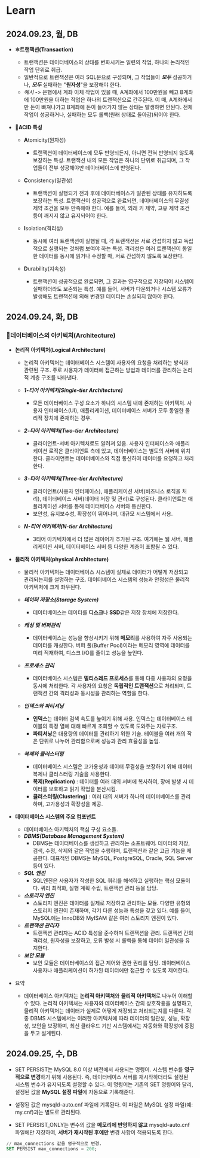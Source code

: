 # Learn

## 2024.09.23, 월, DB

  - **⚛️트랜잭션(Transaction)**
    - 트랜잭션은 데이터베이스의 상태를 변화시키는 일련의 작업, 하나의 논리적인 작업 단위로 취급.
    - 일반적으로 트랜잭션은 여러 SQL문으로 구성되며, 그 작업들이 ***모두*** 성공하거나, ***모두*** 실패하는 "**원자성**"을 보장해야 한다.
    - *예시* -> 은행에서 계좌 이체 작업이 있을 때, A계좌에서 100만원을 빼고 B계좌에 100만원을 더하는 작업은 하나의 트랜잭션으로 간주된다. 이 때, A계좌에서만 돈이 빠져나가고 B계좌에 돈이 들어가지 않는 상태는 발생하면 안된다. 전체 작업이 성공하거나, 실패하는 모두 롤백(원래 상태로 돌아감)되어야 한다.

  - **🧰ACID 특성**
    - **A**tomicity(원자성)
      - 트랜잭션이 데이터베이스에 모두 반영되든지, 아니면 전혀 반영되지 않도록 보장하는 특성. 트랜잭션 내의 모든 작업은 하나의 단위로 취급되며, 그 작업들이 전부 성공해야만 데이터베이스에 반영된다.
    
    - **C**onsistency(일관성)
      - 트랜잭션이 실행되기 전과 후에 데이터베이스가 일관된 상태를 유지하도록 보장하는 특성. 트랜잭션이 성공적으로 완료되면, 데이터베이스의 무결성 제약 조건을 모두 만족해야 한다. 예를 들어, 외래 키 제약, 고유 제약 조건 등이 깨지지 않고 유지되어야 한다.

    - **I**solation(격리성)
      - 동시에 여러 트랜잭션이 실행될 때, 각 트랜잭션은 서로 간섭하지 않고 독립적으로 실행되는 것처럼 보여야 하는 특성. 격리성은 여러 트랜잭션이 동일한 데이터를 동시에 읽거나 수정할 때, 서로 간섭하지 않도록 보장한다.

    - **D**urability(지속성)
      - 트랜잭션이 성공적으로 완료되면, 그 결과는 영구적으로 저장되어 시스템이 실패하더라도 보존되는 특성. 예를 들어, 서버가 다운되거나 시스템 오류가 발생해도 트랜잭션에 의해 변경된 데이터는 손실되지 않아야 한다.
  
## 2024.09.24, 화, DB

### 👻**데이터베이스의 아키텍처(Architecture)**

  - **논리적 아키텍처(Logical Architecture)**
    - 논리적 아키텍처는 데이터베이스 시스템이 사용자의 요청을 처리하는 방식과 관련된 구조. 주로 사용자가 데이터에 접근하는 방법과 데이터를 관리하는 논리적 계층 구조를 나타낸다.
    
    - ***1-티어 아키텍처(Single-tier Architecture)***
      - 모든 데이터베이스 구성 요소가 하나의 시스템 내에 존재하는 아키텍처. 사용자 인터페이스(UI), 애플리케이션, 데이터베이스 서버가 모두 동일한 물리적 장치에 존재하는 경우.

    - ***2-티어 아키텍처(Two-tier Architecture)***
      - 클라이언트-서버 아키텍처로도 알려져 있음. 사용자 인터페이스와 애플리케이션 로직은 클라이언트 측에 있고, 데이터베이스는 별도의 서버에 위치한다. 클라이언트는 데이터베이스와 직접 통신하여 데이터를 요청하고 처리한다.

    - ***3-티어 아키텍처(Three-tier Architecture)***
      - 클라이언트(사용자 인터페이스), 애플리케이션 서버(비즈니스 로직을 처리), 데이터베이스 서버(데이터 저장 및 관리)로 구성된다. 클라이언트는 애플리케이션 서버를 통해 데이터베이스 서버와 통신한다.
      - 보안성, 유지보수성, 확장성이 뛰어나며, 대규모 시스템에서 사용.

    - ***N-티어 아키텍처(N-tier Architecture)***
      - 3티어 아키텍처에서 더 많은 레이어가 추가된 구조. 여기에는 웹 서버, 애플리케이션 서버, 데이터베이스 서버 등 다양한 계층이 포함될 수 있다. 


  - **물리적 아키텍처(physical Architecture)**
    - 물리적 아키텍처는 데이터베이스 시스템이 실제로 데이터가 어떻게 저장되고 관리되는지를 설명하는 구조. 데이터베이스 시스템의 성능과 안정성은 물리적 아키텍처에 크게 좌우된다.

    - ***데이터 저장소(Storage System)***
      - 데이터베이스는 데이터를 **디스크**나 **SSD**같은 저장 장치에 저장한다.
    - ***캐싱 및 버퍼관리***
      - 데이터베이스는 성능을 향상시키기 위해 **메모리**를 사용하여 자주 사용되는 데이터를 캐싱한다. 버퍼 풀(Buffer Pool)이라는 메모리 영역에 데이터를 미리 적재하여, 디스크 I/O를 줄이고 성능을 높인다.
    - ***프로세스 관리***
      - 데이터베이스 시스템은 **멀티스레드 프로세스**를 통해 다중 사용자의 요청을 동시에 처리한다. 각 사용자의 요청은 **독립적인 트랜잭션**으로 처리되며, 트랜잭션 간의 격리성과 동시성을 관리하는 역할을 한다.
    - ***인덱스와 파티셔닝***
      - **인덱스**는 데이터 검색 속도를 높이기 위해 사용. 인덱스는 데이터베이스 테이블의 특정 열에 대해 빠르게 조회할 수 있도록 도와주는 자료구조.
      - **파티셔닝**은 대용량의 데이터를 관리하기 위한 기술. 테이블을 여러 개의 작은 단위로 나누어 관리함으로써 성능과 관리 효율성을 높임.
    - ***복제와 클러스터링***
      - 데이터베이스 시스템은 고가용성과 데이터 무결성을 보장하기 위해 데이터 복제나 클러스터링 기술을 사용한다.
      - **복제(Replication)** : 데이터를 여러 대의 서버에 복사하여, 장애 발생 시 데이터를 보호하고 읽기 작업을 분산시킴.
      - **클러스터링(Clustering)** : 여러 대의 서버가 하나의 데이터베이스를 관리하며, 고가용성과 확장성을 제공.

  - **데이터베이스 시스템의 주요 컴포넌트**
    - 데이터베이스 아키텍처의 핵심 구성 요소들.
    - ***DBMS(Database Management System)***
      - DBMS는 데이터베이스를 생성하고 관리하는 소프트웨어. 데이터의 저장, 검색, 수정, 삭제와 같은 작업을 수행하며, 트랜잭션과 같은 고급 기능을 제공한다. 대표적인 DBMS는 MySQL, PostgreSQL, Oracle, SQL Server등이 있다.
    - ***SQL 엔진***
      - SQL엔진은 사용자가 작성한 SQL 쿼리를 해석하고 실행하는 핵심 모듈이다. 쿼리 최적화, 실행 계획 수립, 트랜잭션 관리 등을 담당.
    - ***스토리지 엔진***
      - 스토리지 엔진은 데이터를 실제로 저장하고 관리하는 모듈. 다양한 유형의 스토리지 엔진이 존재하며, 각기 다른 성능과 특성을 갖고 있다. 예를 들어, MySQL에는 InnoDB와 MyISAM 같은 여러 스토리지 엔진이 있다.
    - ***트랜잭션 관리자***
      - 트랜잭션 관리자는 ACID 특성을 준수하며 트랜잭션을 관리. 트랜잭션 간의 격리성, 원자성을 보장하고, 오류 발생 시 롤백을 통해 데이터 일관성을 유지한다.
    - ***보안 모듈***
      - 보안 모듈은 데이터베이스의 접근 제어와 권한 권리를 담당. 데이터베이스 사용자나 애플리케이션이 허가된 데이터에만 접근할 수 있도록 제어한다.

  - 요약
    - 데이터베이스 아키텍처는 **논리적 아키텍처**와 **물리적 아키텍처**로 나누어 이해할 수 있다. 논리적 아키텍처는 사용자와 데이터베이스 간의 상호작용을 설명하고, 물리적 아키텍처는 데이터가 실제로 어떻게 저장되고 처리되는지를 다룬다. 각종 DBMS 시스템에서는 이러한 아키텍처에 따라 데이터의 일관성, 성능, 확장성, 보안을 보장하며, 최신 클라우드 기반 시스템에서는 자동화와 확장성에 중점을 두고 설계된다.


## 2024.09.25, 수, DB

- SET PERSIST는 MySQL 8.0 이상 버전에서 사용되는 명령어. 시스템 변수를 **영구적으로 변경**하기 위해 사용된다. 즉, 데이터베이스 서버를 재시작하더라도 설정된 시스템 변수가 유지되도록 설정할 수 있다. 이 명령어는 기존의 SET 명령어와 달리, 설정된 값을 **MySQL 설정 파일**에 자동으로 기록해준다.

- 설정된 값은 mysqld-auto.cnf 파일에 기록된다. 이 파일은 MySQL 설정 파일(예: my.cnf)과는 별도로 관리된다.

- SET PERSIST_ONLY는 변수의 값을 **메모리에 반영하지 않고** mysqld-auto.cnf 파일에만 저장하여, **서버가 재시작된 후에만** 변경 사항이 적용되도록 한다.

```sql
// max_connections 값을 영구적으로 변경.
SET PERSIST max_connections = 200;
```